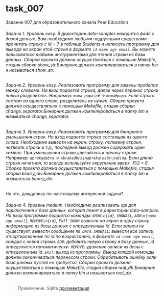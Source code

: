 # task_007
Задание 007 для образовательного канала Peer Education

###### Задача 1. Уровень easy. В директории data-samples находится файл с базой данных. Вам необходимо любыми подручными средствами прочитать строку с id = 7 в таблице Students и написать программу для вывода на экран этой строки в формате `id name age email`. Вы можете пользоваться любыми инструментами для чтения строки из базы данных. Сборка проекта должна осуществляться с помощью Makefile, стадия сборки show_str.Бинарник должен компилироваться в папку bin и называться show_str.

###### Задача 2. Уровень easy. Реализовать программу для замены пробелов между словами. На вход подается строка, далее через перенос строки новый разделитель. Например: `mama papa\n#` -> `mama#papa`. Если строка состоит из одного слова, разделитель не нужен. Сборка проекта должна осуществляться с помощью Makefile, стадия сборки change_separator.Бинарник должен компилироваться в папку bin и называться change_separator.

###### Задача 3. Уровень easy. Реализовать программу для бинарного уменьшения строк. На вход подается строка состоящая из одного слова. Необходимо вывести на экран: строку, половину строки, четверть строки и т.д., последний вывод должен содержать один символ. При уменьшении строки двигайтесь к началу строки. Например: `abrakadabra` -> `abrakadbra\nabraka\nabr\nab\na`. Если длина строки нечетная, то всегда используйте округление вверх. 11/2 = 6. Сборка проекта должна осуществляться с помощью Makefile, стадия сборки binary_div.Бинарник должен компилироваться в папку bin и называться binary_div. 

Ну что, дождались по-настоящему интересной задачи?

###### Задача 4. Уровень medium. Необходимо реализовать api для подключения к базе данных, которая лежит в директории data-samples. На вход программе подаются команды: `SHOW\n{id}`, `SHOWALL`, `ADD\n{name age email}`, `REMOVE\n{id}`, `EXIT`. `SHOW`: вывести на экран в одну строку информацию из базы данных с определенным id. Если записи не существует, вывести сообщение `NO DATA`. `SHOWALL`: вывести все записи, отсортированные по id по возрастанию, в формате `id name age email`, каждая с новой строки. `ADD`: добавить новую строку в базу данных, id определяется автоматически. `REMOVE`: удаление записи из базы с определенным id. `EXIT`: выход из программы. Вывод каждой команды должен заканчиваться переносом строки. Обрабатывать ошибку если база данных пустая не требуется. Сборка проекта должна осуществляться с помощью Makefile, стадия сборки real_db.Бинарник должен компилироваться в папку bin и называться real_db. 

> Примечание. Sqlite [документация](https://www.sqlite.org/)
